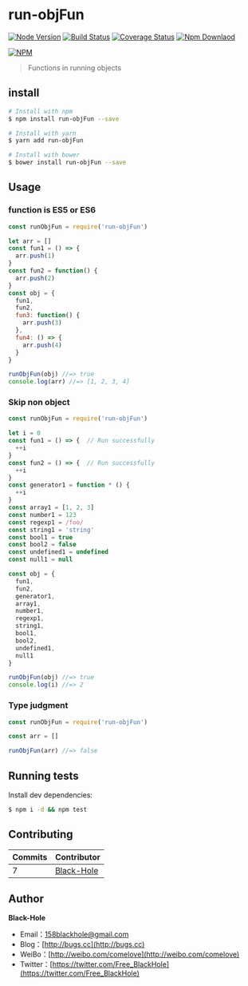 # run-objFun
[![Node Version](https://img.shields.io/badge/node.js-%3E=_6-green.svg)](https://travis-ci.org/BlackHole1/run-objfun)
[![Build Status](https://travis-ci.org/BlackHole1/run-objfun.svg?branch=master)](https://travis-ci.org/BlackHole1/run-objfun)
[![Coverage Status](https://coveralls.io/repos/github/BlackHole1/run-objfun/badge.svg?branch=master)](https://coveralls.io/github/BlackHole1/run-objfun?branch=master)
[![Npm Downlaod](https://img.shields.io/npm/dy/run-objfun.svg)](https://www.npmjs.com/package/run-objfun)

[![NPM](https://nodei.co/npm/run-objfun.png?downloads=true&downloadRank=true&stars=true)](https://nodei.co/npm/run-objfun/)

> Functions in running objects

## install

``` bash
# Install with npm
$ npm install run-objFun --save

# Install with yarn
$ yarn add run-objFun

# Install with bower
$ bower install run-objFun --save
```

## Usage

### function is ES5 or ES6

``` javascript
const runObjFun = require('run-objFun')

let arr = []
const fun1 = () => {
  arr.push(1)
}
const fun2 = function() {
  arr.push(2)
}
const obj = {
  fun1,
  fun2,
  fun3: function() {
    arr.push(3)
  },
  fun4: () => {
    arr.push(4)
  }
}

runObjFun(obj) //=> true
console.log(arr) //=> [1, 2, 3, 4]
```

### Skip non object

``` javascript
const runObjFun = require('run-objFun')

let i = 0
const fun1 = () => {  // Run successfully
  ++i
}
const fun2 = () => {  // Run successfully
  ++i
}
const generator1 = function * () {
  ++i
}
const array1 = [1, 2, 3]
const number1 = 123
const regexp1 = /foo/
const string1 = 'string'
const bool1 = true
const bool2 = false
const undefined1 = undefined
const null1 = null

const obj = {
  fun1,
  fun2,
  generator1,
  array1,
  number1,
  regexp1,
  string1,
  bool1,
  bool2,
  undefined1,
  null1
}

runObjFun(obj) //=> true
console.log(i) //=> 2
```

### Type judgment

``` javascript
const runObjFun = require('run-objFun')

const arr = []

runObjFun(arr) //=> false
```

## Running tests

Install dev dependencies:

``` bash
$ npm i -d && npm test
```

## Contributing


| **Commits** | **Contributor** | 
| --- | --- |
| 7 | [Black-Hole](https://github.com/BlackHole1) |

## Author

**Black-Hole**

* Email：158blackhole@gmail.com
* Blog：[http://bugs.cc](http://bugs.cc)
* WeiBo：[http://weibo.com/comelove](http://weibo.com/comelove)
* Twitter：[https://twitter.com/Free_BlackHole](https://twitter.com/Free_BlackHole)